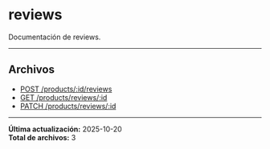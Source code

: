 # reviews

Documentación de reviews.

---

## Archivos

- [POST /products/:id/reviews](./create-review.md)
- [GET /products/reviews/:id](./list-reviews.md)
- [PATCH /products/reviews/:id](./update-review.md)

---

**Última actualización:** 2025-10-20  
**Total de archivos:** 3
